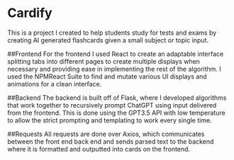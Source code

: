 # Cardify

This is a project I created to help students study for tests and exams by creating AI generated flashcards given a small subject or topic input.

##Frontend
For the frontend I used React to create an adaptable interface splitting tabs into different pages to create multiple displays when necessary and providing ease in implementing the rest of the algorithm. I used the NPMReact Suite to find and mutate various UI displays and animations for a clean interface. 


##Backend
The backend is built off of Flask, where I developed algorithms that work together to recursively prompt ChatGPT using input delivered from the frontend. This is done using the GPT3.5 API with low temperature to allow the strict prompting and templating to work every single time.


##Requests
All requests are done over Axios, which communicates between the front end back end and sends parsed text to the backend where it is formatted and outputted into cards on the frontend.
 
